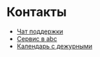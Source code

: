 # Контакты

* [Чат поддержки](https://t.me/joinchat/1HLkTn8uvRRjZWFi)
* [Сервис в abc](https://abc.yandex-team.ru/services/speechkit_ops_alice_notificator)
* [Календарь с дежурными](https://abc.yandex-team.ru/services/speechkit_ops_alice_notificator/duty)
